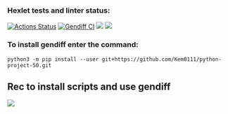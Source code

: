 ### Hexlet tests and linter status:
[![Actions Status](https://github.com/Kem0111/python-project-50/workflows/hexlet-check/badge.svg)](https://github.com/Kem0111/python-project-50/actions) [![Gendiff CI](https://github.com/Kem0111/python-project-50/actions/workflows/gendiff.yml/badge.svg)](https://github.com/Kem0111/python-project-50/actions/workflows/gendiff.yml)  <a href="https://codeclimate.com/github/Kem0111/python-project-50/maintainability"><img src="https://api.codeclimate.com/v1/badges/35639aa2d858c45a7a31/maintainability" /></a>
<a href="https://codeclimate.com/github/Kem0111/python-project-50/test_coverage"><img src="https://api.codeclimate.com/v1/badges/35639aa2d858c45a7a31/test_coverage" /></a>

### **To install gendiff enter the command:**

```python3 -m pip install --user git+https://github.com/Kem0111/python-project-50.git```


## Rec to install scripts and use gendiff

<a href="https://asciinema.org/a/8JEmvwA03nzbRWhPFYbSesGdH" target="_blank"><img src="https://asciinema.org/a/8JEmvwA03nzbRWhPFYbSesGdH.svg" /></a>